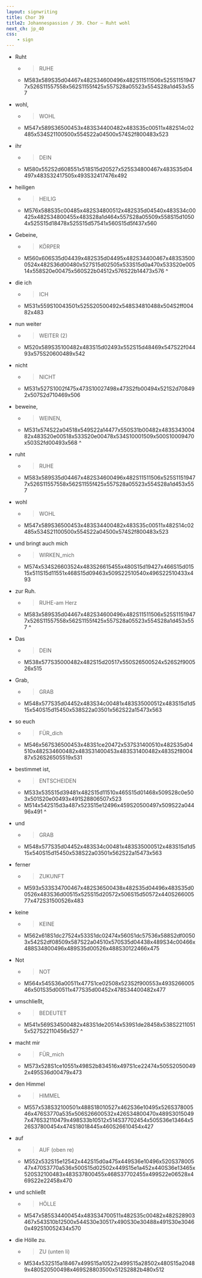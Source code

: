 ```yaml
---
layout: signwriting
title: Chor 39
title2: Johannespassion / 39. Chor – Ruht wohl
next_ch: jp_40
css:
    - sign
---
```


<!--
https://www.signbank.org/signpuddle2.0/searchword.php
https://www.sutton-signwriting.io/signmaker
-->
	
<!--
Ruht wohl, ihr heiligen Gebeine,
die ich nun weiter nicht beweine,
ruht wohl und bringt auch mich zur Ruh.

Das Grab, so euch bestimmet ist,
und ferner keine Not umschließt,
macht mir den Himmel auf und schließt die Hölle zu.
-->

- Ruht
    + > RUHE
    + M583x589S35d04467x482S34600496x482S11511506x525S11519477x526S11557558x562S1155f425x557S28a05523x554S28a1d453x557
- wohl,
    + > WOHL
    + M547x589S36500453x483S34400482x483S35c00511x482S14c02485x534S21100500x554S22a04500x574S2f800483x523
- ihr
    + >DEIN
    + M580x552S2d608551x518S15d20527x525S34800467x483S35d04497x483S32417505x493S32417476x492
- heiligen
    + > HEILIG
    + M576x588S35c00485x482S34800512x482S35d04540x483S34c00425x482S34800455x483S28a1d464x557S28a05509x558S15d10504x525S15d18478x525S15d57541x560S15d5f437x560
- Gebeine,
    + > KÖRPER
    + M560x606S35d04439x482S35d04495x482S34400467x483S35000524x482S36d00480x527S15d02505x533S15d0a470x533S20e00514x558S20e00475x560S22b04512x576S22b14473x576
^

- die ich
    + > ICH
    + M531x559S10043501x525S20500492x548S34810488x504S2ff00482x483
- nun weiter
    + > WEITER (2)
    + M520x589S35100482x483S15d02493x552S15d48469x547S22f04493x575S20600489x542
- nicht
    + >NICHT
    + M531x527S1002f475x473S10027498x473S2fb00494x521S2d708492x507S2d710469x506
- beweine,
    + >WEINEN,
    + M531x574S22a04518x549S22a14477x550S31b00482x483S34300482x483S20e00518x533S20e00478x534S10001509x500S10009470x503S2fd00493x568
^

- ruht
    + > RUHE
    + M583x589S35d04467x482S34600496x482S11511506x525S11519477x526S11557558x562S1155f425x557S28a05523x554S28a1d453x557
- wohl
    + > WOHL
    + M547x589S36500453x483S34400482x483S35c00511x482S14c02485x534S21100500x554S22a04500x574S2f800483x523
- und bringt auch mich
    + > WIRKEN_mich
    + M574x534S26603524x483S26615455x480S15d19427x466S15d01515x511S15d11551x468S15d09463x509S22510540x496S22510433x493
- zur Ruh.
    + > RUHE-am Herz
    + M583x589S35d04467x482S34600496x482S11511506x525S11519477x526S11557558x562S1155f425x557S28a05523x554S28a1d453x557
^

- Das
    + > DEIN
    + M538x577S35000482x482S15d20517x550S26500524x526S2f900526x515
- Grab,
    + > GRAB
    + M548x577S35d04452x483S34c00481x483S35000512x483S15d1d515x540S15d15450x538S22a03501x562S22a15473x563
- so euch
    + > FÜR_dich
    + M546x567S36500453x483S1ce20472x537S31400510x482S35d04510x482S34600482x483S31400453x483S31400482x483S2f800487x526S26505519x531
- bestimmet ist,
    + > ENTSCHEIDEN
    + M533x535S15d39481x482S15d11510x465S15d01468x509S28c0e503x501S20e00493x491S28806507x523
    + M514x542S15d3a487x523S15e12496x459S20500497x509S22a04496x491
^

- und
    + > GRAB
    + M548x577S35d04452x483S34c00481x483S35000512x483S15d1d515x540S15d15450x538S22a03501x562S22a15473x563
- ferner
    + > ZUKUNFT
    + M593x533S34700467x482S36500438x482S35d04496x483S35d00526x483S36d00515x525S15d20572x506S15d50572x440S26600577x472S31500526x483
- keine
    + > KEINE
    + M562x618S1dc27524x533S1dc02474x560S1dc57536x588S2df00503x542S2df08509x587S22a04510x570S35d04438x489S34c00466x488S34800496x489S35d00526x488S30122466x475
- Not
    + > NOT
    + M564x545S36a00511x477S1ce02508x523S2f900553x493S26600546x501S35d00511x477S35d00452x478S34400482x477
- umschließt,
    + > BEDEUTET
    + M541x569S34500482x483S1de20514x539S1de28458x538S22110515x527S22110456x527
^

- macht mir
    + > FÜR_mich
    + M573x528S1ce10551x498S2b834516x497S1ce22474x505S20500492x495S36d00479x473
- den Himmel
    + > HIMMEL
    + M557x538S32100501x488S18010527x462S36e10495x526S37800546x476S3770a535x506S26600532x426S34800470x489S30150497x476S32110479x498S33b10512x514S37702454x505S36e13464x526S37800454x474S18018445x460S26610454x427
- auf
    + > AUF  (oben re)
    + M552x532S15e12542x442S15d0a475x449S36e10496x520S37800547x470S3770a536x500S15d02502x449S15e1a452x440S36e13465x520S32100483x483S37800455x468S37702455x499S22e06528x469S22e22458x470
- und schließt
    + > HÖLLE
    + M547x585S34400454x483S34700511x482S35c00482x482S28903467x543S10b12500x544S30e30517x490S30e30488x491S30e30460x492S10052434x570
- die Hölle zu.
    + > ZU (unten li)
    + M534x532S15a18467x499S15a10522x499S15a28502x480S15a20489x480S20500498x469S28803500x512S2882b480x512







